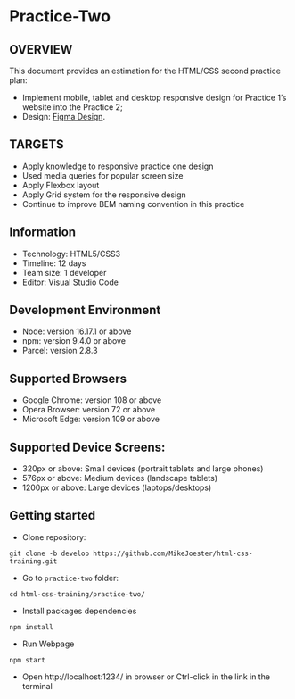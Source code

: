 # Practice-Two

## OVERVIEW

This document provides an estimation for the HTML/CSS second practice plan:

- Implement mobile, tablet and desktop responsive design for Practice 1’s website into the Practice 2;
- Design: [Figma Design](https://www.figma.com/file/D65OHCz4xqAK1Y4FF4TLmaS2/Hofmann-UI-Kit?node-id=0-1&t=F6ixMXRsFxeGvjk2-0).

## TARGETS

- Apply knowledge to responsive practice one design
- Used media queries for popular screen size
- Apply Flexbox layout
- Apply Grid system for the responsive design
- Continue to improve BEM naming convention in this practice

## Information

- Technology: HTML5/CSS3
- Timeline: 12 days
- Team size: 1 developer
- Editor: Visual Studio Code

## Development Environment

- Node: version 16.17.1 or above
- npm: version 9.4.0 or above
- Parcel: version 2.8.3

## Supported Browsers

- Google Chrome: version 108 or above
- Opera Browser: version 72 or above
- Microsoft Edge: version 109 or above

## Supported Device Screens:

- 320px or above: Small devices (portrait tablets and large phones)
- 576px or above: Medium devices (landscape tablets)
- 1200px or above: Large devices (laptops/desktops)

## Getting started

- Clone repository:

```
git clone -b develop https://github.com/MikeJoester/html-css-training.git
```

- Go to `practice-two` folder:

```
cd html-css-training/practice-two/
```

- Install packages dependencies

```
npm install
```

- Run Webpage

```
npm start
```

- Open http://localhost:1234/ in browser or Ctrl-click in the link in the terminal
